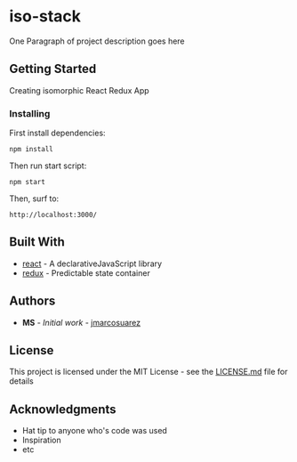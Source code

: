 # iso-stack

One Paragraph of project description goes here

## Getting Started

Creating isomorphic React Redux App

### Installing

First install dependencies:

```
npm install
```

Then run start script:

```
npm start
```

Then, surf to:

```
http://localhost:3000/
```

## Built With

* [react](https://github.com/facebook/react) - A declarativeJavaScript library 
* [redux](https://github.com/reactjs/redux) - Predictable state container

## Authors

* **MS** - *Initial work* - [jmarcosuarez](https://github.com/jmarcosuarez)

## License

This project is licensed under the MIT License - see the [LICENSE.md](LICENSE.md) file for details

## Acknowledgments

* Hat tip to anyone who's code was used
* Inspiration
* etc

